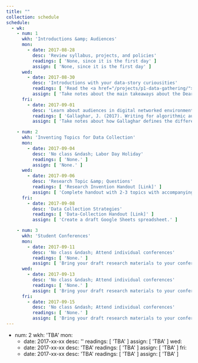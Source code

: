 ```yaml
---
title: ""
collection: schedule
schedule:
  - wk:
    - num: 1
      wkh: 'Introductions &amp; Audiences'
      mon:
        - date: 2017-08-28
          desc: 'Review syllabus, projects, and policies'
          readings: [ 'None, since it is the first day' ]
          assign: [ 'None, since it is the first day' ]
      wed:
        - date: 2017-08-30
          desc: 'Introductions with your data-story curiousities'
          readings: [ 'Read the <a href="/projects/p1-data-gathering/">Data-Collection</a> project','Giorgia Lupi. (7 Nov. 2015). <a href="https://www.youtube.com/watch?v=SbqNEKygFiA">Data is about people.</a> (You can skip the "Friends in Space" project: ~2:35-6:45)', 'Writing Practices Handout [<a href="https://docs.google.com/document/d/13G1aiUTT2u33hTpaWCnUfg5HIouQ3eZE7uQcjflKzB4/edit?usp=sharing" target="_blank">Google Drive Link</a>]' ]
          assign: [ 'Take notes about the main takeaways about the Dear Data project','Come prepared to share your curiousities about writing, digital media, and data.' ]
      fri:
        - date: 2017-09-01
          desc: 'Learn about audiences in digital networked environments'
          readings: [ 'Gallaghar, J. (2017). Writing for algorithmic audiences. <i>Computers &amp; Composition, 45</i>, pp. 25-30. [<a href="/assets/readings/candc-gallaghar-2017-writing-alg-audiences.pdf">Link</a>]' ]
          assign: [ 'Take notes about how Gallaghar defines the different types and properties or those types of audiences. Be prepared to discuss this with the class.' ]

    - num: 2
      wkh: 'Inventing Topics for Data Collection'
      mon:
        - date: 2017-09-04
          desc: 'No class &ndash; Labor Day Holiday'
          readings: [ 'None.' ]
          assign: [ 'None.' ]
      wed:
        - date: 2017-09-06
          desc: 'Research Topic &amp; Questions'
          readings: [ 'Research Invention Handout [Link]' ]
          assign: [ 'Complete handout with 2-3 topics with accompanying research questions.' ]
      fri:
        - date: 2017-09-08
          desc: 'Data Collection Strategies'
          readings: [ 'Data-Collection Handout [Link]' ]
          assign: [ 'Create a draft Google Sheets spreadsheet.' ]

    - num: 3
      wkh: 'Student Conferences'
      mon:
        - date: 2017-09-11
          desc: 'No class &ndash; Attend individual conferences'
          readings: [ 'None.' ]
          assign: [ 'Bring your draft research materials to your conference.', 'Come to the conference with at least 3 particular questions about your topic, questions, and collection strategies.' ]
      wed:
        - date: 2017-09-13
          desc: 'No class &ndash; Attend individual conferences'
          readings: [ 'None.' ]
          assign: [ 'Bring your draft research materials to your conference.', 'Come to the conference with at least 3 particular questions about your topic, questions, and collection strategies.' ]
      fri:
        - date: 2017-09-15
          desc: 'No class &ndash; Attend individual conferences'
          readings: [ 'None.' ]
          assign: [ 'Bring your draft research materials to your conference.', 'Come to the conference with at least 3 particular questions about your topic, questions, and collection strategies.' ]
---
```


- num: 2
  wkh: 'TBA'
  mon:
    - date: 2017-xx-xx
      desc: ''
      readings: [ 'TBA' ]
      assign: [ 'TBA' ]
  wed:
    - date: 2017-xx-xx
      desc: 'TBA'
      readings: [ 'TBA' ]
      assign: [ 'TBA' ]
  fri:
    - date: 2017-xx-xx
      desc: 'TBA'
      readings: [ 'TBA' ]
      assign: [ 'TBA' ]
